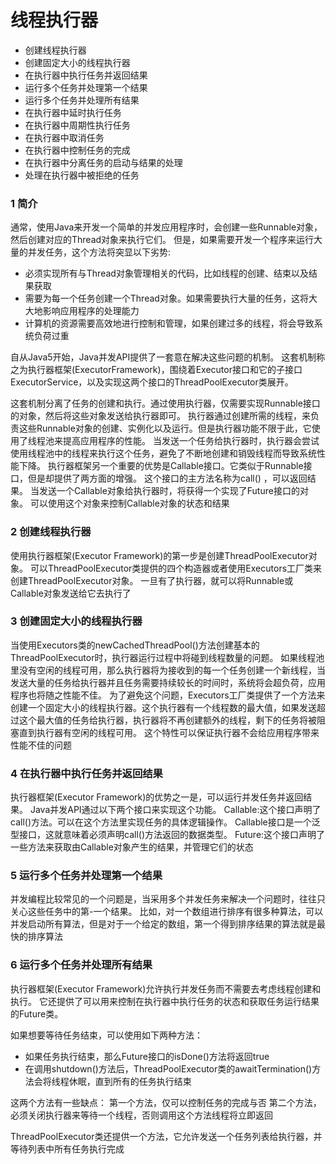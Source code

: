 线程执行器
========

- 创建线程执行器
- 创建固定大小的线程执行器
- 在执行器中执行任务并返回结果
- 运行多个任务并处理第一个结果
- 运行多个任务并处理所有结果
- 在执行器中延时执行任务
- 在执行器中周期性执行任务
- 在执行器中取消任务
- 在执行器中控制任务的完成
- 在执行器中分离任务的启动与结果的处理
- 处理在执行器中被拒绝的任务

### 1 简介
通常，使用Java来开发一个简单的并发应用程序时，会创建一些Runnable对象，然后创建对应的Thread对象来执行它们。
但是，如果需要开发一个程序来运行大量的并发任务，这个方法将突显以下劣势:
- 必须实现所有与Thread对象管理相关的代码，比如线程的创建、结束以及结果获取
- 需要为每一个任务创建一个Thread对象。如果需要执行大量的任务，这将大大地影响应用程序的处理能力
- 计算机的资源需要高效地进行控制和管理，如果创建过多的线程，将会导致系统负荷过重

自从Java5开始，Java并发API提供了一套意在解决这些问题的机制。
这套机制称之为执行器框架(ExecutorFramework)，围绕着Executor接口和它的子接口ExecutorService，以及实现这两个接口的ThreadPoolExecutor类展开。

这套机制分离了任务的创建和执行。通过使用执行器，仅需要实现Runnable接口的对象，然后将这些对象发送给执行器即可。
执行器通过创建所需的线程，来负责这些Runnable对象的创建、实例化以及运行。但是执行器功能不限于此，它使用了线程池来提高应用程序的性能。
当发送一个任务给执行器时，执行器会尝试使用线程池中的线程来执行这个任务，避免了不断地创建和销毁线程而导致系统性能下降。
执行器框架另一个重要的优势是Callable接口。它类似于Runnable接口，但是却提供了两方面的增强。
这个接口的主方法名称为call() ，可以返回结果。
当发送一个Callable对象给执行器时，将获得一个实现了Future接口的对象。
可以使用这个对象来控制Callable对象的状态和结果

### 2 创建线程执行器
使用执行器框架(Executor Framework)的第一步是创建ThreadPoolExecutor对象。
可以ThreadPoolExecutor类提供的四个构造器或者使用Executors工厂类来创建ThreadPoolExecutor对象。
一旦有了执行器，就可以将Runnable或Callable对象发送给它去执行了

### 3 创建固定大小的线程执行器
当使用Executors类的newCachedThreadPool()方法创建基本的ThreadPoolExecutor时，执行器运行过程中将碰到线程数量的问题。
如果线程池里没有空闲的线程可用，那么执行器将为接收到的每一个任务创建一个新线程，当发送大量的任务给执行器并且任务需要持续较长的时间时，系统将会超负荷，应用程序也将随之性能不佳。
为了避免这个问题，Executors工厂类提供了一个方法来创建一个固定大小的线程执行器。这个执行器有一个线程数的最大值，如果发送超过这个最大值的任务给执行器，执行器将不再创建额外的线程，剩下的任务将被阻塞直到执行器有空闲的线程可用。
这个特性可以保证执行器不会给应用程序带来性能不佳的问题

### 4 在执行器中执行任务并返回结果
执行器框架(Executor Framework)的优势之一是，可以运行并发任务并返回结果。
Java并发API通过以下两个接口来实现这个功能。
Callable:这个接口声明了call()方法。可以在这个方法里实现任务的具体逻辑操作。
Callable接口是一个泛型接口，这就意味着必须声明call()方法返回的数据类型。
Future:这个接口声明了一些方法来获取由Callable对象产生的结果，并管理它们的状态

### 5 运行多个任务并处理第一个结果
并发编程比较常见的一个问题是，当采用多个并发任务来解决一个问题时，往往只关心这些任务中的第-一个结果。
比如，对一个数组进行排序有很多种算法，可以并发启动所有算法，但是对于一个给定的数组，第一个得到排序结果的算法就是最快的排序算法

### 6 运行多个任务并处理所有结果
执行器框架(Executor Framework)允许执行并发任务而不需要去考虑线程创建和执行。
它还提供了可以用来控制在执行器中执行任务的状态和获取任务运行结果的Future类。

如果想要等待任务结束，可以使用如下两种方法：
- 如果任务执行结束，那么Future接口的isDone()方法将返回true
- 在调用shutdown()方法后，ThreadPoolExecutor类的awaitTermination()方法会将线程休眠，直到所有的任务执行结束

这两个方法有一些缺点：
第一个方法，仅可以控制任务的完成与否
第二个方法，必须关闭执行器来等待一个线程，否则调用这个方法线程将立即返回

ThreadPoolExecutor类还提供一个方法，它允许发送一个任务列表给执行器，并等待列表中所有任务执行完成


